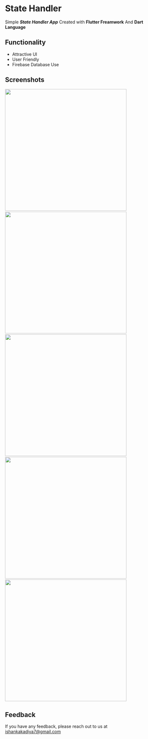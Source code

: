 # State Handler

Simple ***State Handler App*** Created with **Flutter Freamwork** And **Dart Language**

## Functionality

- Attractive UI
- User Friendly 
- Firebase Database Use

## Screenshots 


<img src="https://user-images.githubusercontent.com/113764228/211143834-380feaa7-bd99-4d3f-88ec-8b346718d567.gif" width="400"> &nbsp; 
<img src="https://user-images.githubusercontent.com/113764228/211143848-0aa6517f-d23c-4819-a90a-027ad84240f7.jpg" width="400"> &nbsp; 
<img src="https://user-images.githubusercontent.com/113764228/211143844-e0f250b9-024f-454f-98bf-ef14bb395b21.jpg" width="400"> &nbsp; 
<img src="https://user-images.githubusercontent.com/113764228/211143846-f85c6abf-7ff9-4d62-871a-283b52874c4f.jpg" width="400"> &nbsp; 
<img src="https://user-images.githubusercontent.com/113764228/211143847-502fd20c-d3c5-4587-8455-ee5d6bdffa53.jpg" width="400"> &nbsp; 





## Feedback

If you have any feedback, please reach out to us at ishankakadiya7@gmail.com

